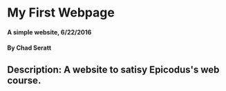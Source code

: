# My First Webpage

#### A simple website, 6/22/2016

#### By Chad Seratt

## Description: A website to satisy Epicodus's web course.    
